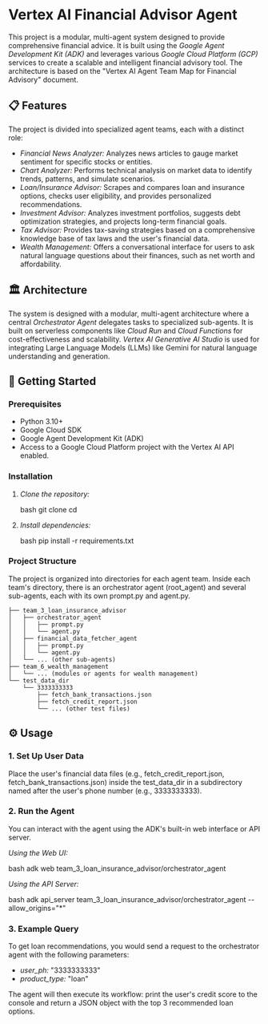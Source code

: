 # Vertex AI Financial Advisor Agent

This project is a modular, multi-agent system designed to provide comprehensive financial advice. It is built using the *Google Agent Development Kit (ADK)* and leverages various *Google Cloud Platform (GCP)* services to create a scalable and intelligent financial advisory tool. The architecture is based on the "Vertex AI Agent Team Map for Financial Advisory" document.

## 📋 Features

The project is divided into specialized agent teams, each with a distinct role:

  * *Financial News Analyzer:* Analyzes news articles to gauge market sentiment for specific stocks or entities.
  * *Chart Analyzer:* Performs technical analysis on market data to identify trends, patterns, and simulate scenarios.
  * *Loan/Insurance Advisor:* Scrapes and compares loan and insurance options, checks user eligibility, and provides personalized recommendations.
  * *Investment Advisor:* Analyzes investment portfolios, suggests debt optimization strategies, and projects long-term financial goals.
  * *Tax Advisor:* Provides tax-saving strategies based on a comprehensive knowledge base of tax laws and the user's financial data.
  * *Wealth Management:* Offers a conversational interface for users to ask natural language questions about their finances, such as net worth and affordability.

## 🏛️ Architecture

The system is designed with a modular, multi-agent architecture where a central *Orchestrator Agent* delegates tasks to specialized sub-agents. It is built on serverless components like *Cloud Run* and *Cloud Functions* for cost-effectiveness and scalability. *Vertex AI Generative AI Studio* is used for integrating Large Language Models (LLMs) like Gemini for natural language understanding and generation.

## 🚀 Getting Started

### Prerequisites

  * Python 3.10+
  * Google Cloud SDK
  * Google Agent Development Kit (ADK)
  * Access to a Google Cloud Platform project with the Vertex AI API enabled.

### Installation

1.  *Clone the repository:*

    bash
    git clone <your-repository-url>
    cd <your-repository-directory>
    

2.  *Install dependencies:*

    bash
    pip install -r requirements.txt
    

### Project Structure

The project is organized into directories for each agent team. Inside each team's directory, there is an orchestrator agent (root_agent) and several sub-agents, each with its own prompt.py and agent.py.


```
├── team_3_loan_insurance_advisor
│   ├── orchestrator_agent
│   │   ├── prompt.py
│   │   └── agent.py
│   ├── financial_data_fetcher_agent
│   │   ├── prompt.py
│   │   └── agent.py
│   └── ... (other sub-agents)
├── team_6_wealth_management
│   └── ... (modules or agents for wealth management)
└── test_data_dir
    └── 3333333333
        ├── fetch_bank_transactions.json
        ├── fetch_credit_report.json
        └── ... (other test files)
```


## ⚙️ Usage

### 1\. Set Up User Data

Place the user's financial data files (e.g., fetch_credit_report.json, fetch_bank_transactions.json) inside the test_data_dir in a subdirectory named after the user's phone number (e.g., 3333333333).

### 2\. Run the Agent

You can interact with the agent using the ADK's built-in web interface or API server.

*Using the Web UI:*

bash
adk web team_3_loan_insurance_advisor/orchestrator_agent


*Using the API Server:*

bash
adk api_server team_3_loan_insurance_advisor/orchestrator_agent --allow_origins="*"


### 3\. Example Query

To get loan recommendations, you would send a request to the orchestrator agent with the following parameters:

  * *user\_ph:* "3333333333"
  * *product\_type:* "loan"

The agent will then execute its workflow: print the user's credit score to the console and return a JSON object with the top 3 recommended loan options.
